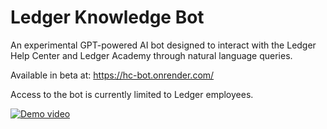 # Ledger Knowledge Bot

An experimental GPT-powered AI bot designed to interact with the Ledger Help Center and Ledger Academy through natural language queries.

Available in beta at: https://hc-bot.onrender.com/

Access to the bot is currently limited to Ledger employees.

[![Demo video](https://img.youtube.com/vi/vflHvYIAjLo/0.jpg)](https://www.youtube.com/watch?v=vflHvYIAjLo)

